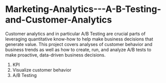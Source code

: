 # Marketing-Analytics---A-B-Testing-and-Customer-Analytics

Customer analytics and in particular A/B Testing are crucial parts of leveraging quantitative know-how to help make business decisions that generate value. This project covers analyses of customer behavior and business trends as well as how to create, run, and analyze A/B tests to make proactive, data-driven business decisions.

1. KPI
2. Visualize customer behavior
3. A/B Testing
